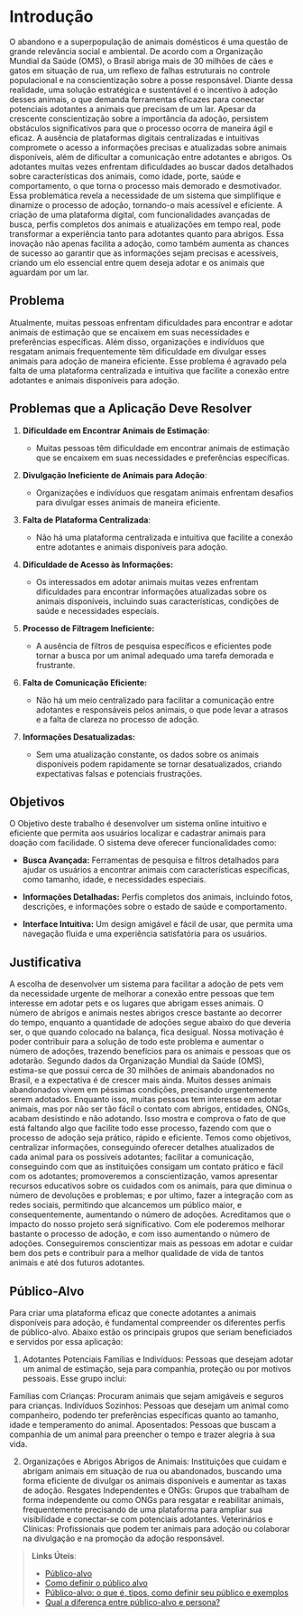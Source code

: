# Introdução

   O abandono e a superpopulação de animais domésticos é uma questão de grande relevância social e ambiental. De acordo com a Organização Mundial da Saúde (OMS), o Brasil abriga mais de 30 milhões de cães e gatos em situação de rua, um reflexo de falhas estruturais no controle populacional e na conscientização sobre a posse responsável. Diante dessa realidade, uma solução estratégica e sustentável é o incentivo à adoção desses animais, o que demanda ferramentas eficazes para conectar potenciais adotantes a animais que precisam de um lar.
   Apesar da crescente conscientização sobre a importância da adoção, persistem obstáculos significativos para que o processo ocorra de maneira ágil e eficaz. A ausência de plataformas digitais centralizadas e intuitivas compromete o acesso a informações precisas e atualizadas sobre animais disponíveis, além de dificultar a comunicação entre adotantes e abrigos. Os adotantes muitas vezes enfrentam dificuldades ao buscar dados detalhados sobre características dos animais, como idade, porte, saúde e comportamento, o que torna o processo mais demorado e desmotivador.
   Essa problemática revela a necessidade de um sistema que simplifique e dinamize o processo de adoção, tornando-o mais acessível e eficiente. A criação de uma plataforma digital, com funcionalidades avançadas de busca, perfis completos dos animais e atualizações em tempo real, pode transformar a experiência tanto para adotantes quanto para abrigos. Essa inovação não apenas facilita a adoção, como também aumenta as chances de sucesso ao garantir que as informações sejam precisas e acessíveis, criando um elo essencial entre quem deseja adotar e os animais que aguardam por um lar.
## Problema

Atualmente, muitas pessoas enfrentam dificuldades para encontrar e adotar animais de estimação que se encaixem em suas necessidades e preferências específicas. Além disso, organizações e indivíduos que resgatam animais frequentemente têm dificuldade em divulgar esses animais para adoção de maneira eficiente. Esse problema é agravado pela falta de uma plataforma centralizada e intuitiva que facilite a conexão entre adotantes e animais disponíveis para adoção.

## Problemas que a Aplicação Deve Resolver

1. **Dificuldade em Encontrar Animais de Estimação**:
   - Muitas pessoas têm dificuldade em encontrar animais de estimação que se encaixem em suas necessidades e preferências específicas.

2. **Divulgação Ineficiente de Animais para Adoção**:
   - Organizações e indivíduos que resgatam animais enfrentam desafios para divulgar esses animais de maneira eficiente.

3. **Falta de Plataforma Centralizada**:
   - Não há uma plataforma centralizada e intuitiva que facilite a conexão entre adotantes e animais disponíveis para adoção.
  
4. **Dificuldade de Acesso às Informações:**
   - Os interessados em adotar animais muitas vezes enfrentam dificuldades para encontrar informações atualizadas sobre os animais disponíveis, incluindo suas características, condições de saúde e necessidades especiais.

5. **Processo de Filtragem Ineficiente:**
   - A ausência de filtros de pesquisa específicos e eficientes pode tornar a busca por um animal adequado uma tarefa demorada e frustrante.

6. **Falta de Comunicação Eficiente:**
   - Não há um meio centralizado para facilitar a comunicação entre adotantes e responsáveis pelos animais, o que pode levar a atrasos e a falta de clareza no processo de adoção.

8. **Informações Desatualizadas:**
   - Sem uma atualização constante, os dados sobre os animais disponíveis podem rapidamente se tornar desatualizados, criando expectativas falsas e potenciais frustrações.


## Objetivos

O Objetivo deste trabalho é desenvolver um sistema online intuitivo e eficiente que permita aos usuários localizar e cadastrar animais para doação com facilidade. O sistema deve oferecer funcionalidades como:

- **Busca Avançada:** Ferramentas de pesquisa e filtros detalhados para ajudar os usuários a encontrar animais com características específicas, como tamanho, idade, e necessidades especiais.

- **Informações Detalhadas:** Perfis completos dos animais, incluindo fotos, descrições, e informações sobre o estado de saúde e comportamento.

- **Interface Intuitiva:** Um design amigável e fácil de usar, que permita uma navegação fluida e uma experiência satisfatória para os usuários.



## Justificativa

A escolha de desenvolver um sistema para facilitar a adoção de pets vem da necessidade urgente de melhorar a conexão entre pessoas que tem interesse em adotar pets e os lugares que abrigam esses animais. O número de abrigos e animais nestes abrigos cresce bastante ao decorrer do tempo, enquanto a quantidade de adoções segue abaixo do que deveria ser, o que quando colocado na balança, fica desigual. Nossa motivação é poder contribuir para a solução de todo este problema e aumentar o número de adoções, trazendo benefícios para os animais e pessoas que os adotarão.
Segundo dados da Organização Mundial da Saúde (OMS), estima-se que possui cerca de 30 milhões de animais abandonados no Brasil, e a expectativa é de crescer mais ainda. Muitos desses animais abandonados vivem em péssimas condições, precisando urgentemente serem adotados. Enquanto isso, muitas pessoas tem interesse em adotar animais, mas por não ser tão fácil o contato com abrigos, entidades, ONGs, acabam desistindo e não adotando. Isso mostra e comprova o fato de que está faltando algo que facilite todo esse processo, fazendo com que o processo de adoção seja prático, rápido e eficiente.
Temos como objetivos, centralizar informações, conseguindo oferecer detalhes atualizados de cada animal para os possíveis adotantes; facilitar a comunicação, conseguindo com que as instituições consigam um contato prático e fácil com os adotantes; promoveremos a conscientização, vamos apresentar recursos educativos sobre os cuidados com os animais, para que diminua o número de devoluções e problemas; e por ultimo, fazer a integração com as redes sociais, permitindo que alcancemos um público maior, e consequentemente, aumentando o número de adoções. 
Acreditamos que o impacto do nosso projeto será significativo. Com ele poderemos melhorar bastante o processo de adoção, e com isso aumentando o número de adoções. Conseguiremos conscientizar mais as pessoas em adotar e cuidar bem dos pets e contribuir para a melhor qualidade de vida de tantos animais e até dos futuros adotantes.

## Público-Alvo

Para criar uma plataforma eficaz que conecte adotantes a animais disponíveis para adoção, é fundamental compreender os diferentes perfis de público-alvo. Abaixo estão os principais grupos que seriam beneficiados e servidos por essa aplicação:

1. Adotantes Potenciais
Famílias e Indivíduos: Pessoas que desejam adotar um animal de estimação, seja para companhia, proteção ou por motivos pessoais. Esse grupo inclui:

Famílias com Crianças: Procuram animais que sejam amigáveis e seguros para crianças.
Indivíduos Sozinhos: Pessoas que desejam um animal como companheiro, podendo ter preferências específicas quanto ao tamanho, idade e temperamento do animal.
Aposentados: Pessoas que buscam a companhia de um animal para preencher o tempo e trazer alegria à sua vida.

2. Organizações e Abrigos
Abrigos de Animais: Instituições que cuidam e abrigam animais em situação de rua ou abandonados, buscando uma forma eficiente de divulgar os animais disponíveis e aumentar as taxas de adoção.
Resgates Independentes e ONGs: Grupos que trabalham de forma independente ou como ONGs para resgatar e reabilitar animais, frequentemente precisando de uma plataforma para ampliar sua visibilidade e conectar-se com potenciais adotantes.
Veterinários e Clínicas: Profissionais que podem ter animais para adoção ou colaborar na divulgação e na promoção da adoção responsável.

> **Links Úteis**:
> - [Público-alvo](https://blog.hotmart.com/pt-br/publico-alvo/)
> - [Como definir o público alvo](https://exame.com/pme/5-dicas-essenciais-para-definir-o-publico-alvo-do-seu-negocio/)
> - [Público-alvo: o que é, tipos, como definir seu público e exemplos](https://klickpages.com.br/blog/publico-alvo-o-que-e/)
> - [Qual a diferença entre público-alvo e persona?](https://rockcontent.com/blog/diferenca-publico-alvo-e-persona/)
